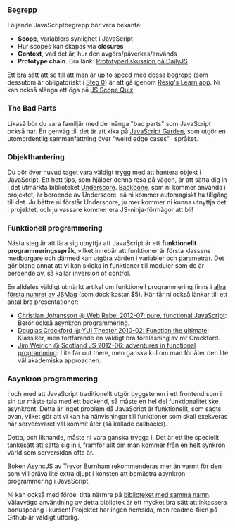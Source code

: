 ### Begrepp

Följande JavaScriptbegrepp bör vara bekanta: 

*   **Scope**, variablers synlighet i JavaScript
*   Hur scopes kan skapas via **closures**
*   **Context**, vad det är, hur den avgörs/påverkas/används
*   **Prototype chain**. Bra länk: [Prototypediskussion på DailyJS][1]

Ett bra sätt att se till att man är up to speed med dessa begrepp (som dessutom är obligatoriskt i [Steg 0][3]) är att gå igenom [Resig's Learn app][2]. Ni kan också slänga ett öga på [JS Scope Quiz][4].


### The Bad Parts

Likaså bör du vara familjär med de många "bad parts" som JavaScript också har. En genväg till det är att kika på [JavaScript Garden][5], som utgör en utomordentlig sammanfattning över "weird edge cases" i språket.


### Objekthantering

Du bör över huvud taget vara väldigt trygg med att hantera objekt i JavaScript. Ett hett tips, som hjälper denna resa på vägen, är att sätta dig in i det utmärkta biblioteket [Underscore][6]. [Backbone][13], som ni kommer använda i projektet, är beroende av Underscore, så ni kommer automagiskt ha tillgång till det. Ju bättre ni förstår Underscore, ju mer kommer ni kunna utnyttja det i projektet, och ju vassare kommer era JS-ninja-förmågor att bli!


### Funktionell programmering

Nästa steg är att lära sig utnyttja att JavaScript är ett **funktionellt programmeringsspråk**, vilket innebär att funktioner är första klassens medborgare och därmed kan utgöra värden i variabler och parametrar. Det gör bland annat att vi kan skicka in funktioner till moduler som de är beroende av, så kallar inversion of control.

En alldeles väldigt utmärkt artikel om funktionell programmering finns i [allra första numret av JSMag][14] (som dock kostar $5). Här får ni också länkar till ett antal bra presentationer:

*   [Christian Johansson @ Web Rebel 2012-07: pure, functional JavaScript][7]: Berör också asynkron programmering.
*   [Douglas Crockford @ YUI Theater 2010-02: Function the ultimate][9]: Klassiker, men fortfarande en väldigt bra föreläsning av mr Crockford.
*   [Jim Weirich @ Scotland JS 2012-06: adventures in functional programming][8]: Lite far out there, men ganska kul om man förlåter den lite väl akademiska approachen.


### Asynkron programmering

I och med att JavaScript traditionellt utgör byggstenen i ett frontend som i sin tur måste tala med ett backend, så måste en hel del funktionalitet ske asynkront. Detta är inget problem då JavaScript är funktionellt, som sagts ovan, vilket gör att vi kan ha hänvisningar till funktioner som skall exekveras när serversvaret väl kommit åter (så kallade callbacks). 

Detta, och liknande, måste ni vara ganska trygga i. Det är ett lite speciellt tankesätt att sätta sig in i, framför allt om man kommer från en helt synkron värld som serversidan ofta är.

Boken [AsyncJS][15] av Trevor Burnham rekommenderas mer än varmt för den som vill gräva lite extra djupt i konsten att bemästra asynkron programmering i JavaScript.

Ni kan också med fördel titta närmre på [biblioteket med samma namn][10]. Välavvägd användning av detta bibliotek är ett mycket bra sätt att inkassera bonuspoäng i kursen! Projektet har ingen hemsida, men readme-filen på Github är väldigt utförlig.



 [1]: http://dailyjs.com/2012/11/26/js101-proto/
 [2]: http://ejohn.org/apps/learn "Learn app"
 [3]: http://coursepress.lnu.se/kurs/ria-utveckling-med-javascript/steg-1-kratta-manegen/ "Steg 0 – Kratta manegen"
 [4]: http://madebyknight.com/javascript-scope/
 [5]: http://bonsaiden.github.com/JavaScript-Garden/ "JavaScript Garden"
 [6]: http://underscorejs.org/ "Underscore"
 [7]: http://vimeo.com/43382919 "Christian Johansen @ Web rebel"
 [8]: https://vimeo.com/45140590
 [9]: http://www.youtube.com/watch?v=ya4UHuXNygM
 [10]: https://github.com/caolan/async "AsyncJS"
 [11]: http://www.amazon.com/Async-JavaScript-Trevor-Burnham/dp/1475247362
 [12]: https://leanpub.com/asyncjs  
 [13]: https://coursepress.lnu.se/kurs/ria-utveckling-med-javascript/backbone/
 [14]: http://www.jsmag.com/main.issues.description/id=1/
 [15]: AsyncJS